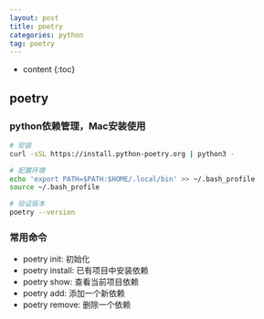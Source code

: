 ```yaml
---
layout: post
title: poetry
categories: python
tag: poetry
---
```



* content
{:toc}


## poetry

### python依赖管理，Mac安装使用

```sh
# 安装
curl -sSL https://install.python-poetry.org | python3 -

# 配置环境
echo 'export PATH=$PATH:$HOME/.local/bin' >> ~/.bash_profile
source ~/.bash_profile

# 验证版本
poetry --version
```

### 常用命令

- poetry init: 初始化
- poetry install: 已有项目中安装依赖
- poetry show: 查看当前项目依赖
- poetry add: 添加一个新依赖
- poetry remove: 删除一个依赖
